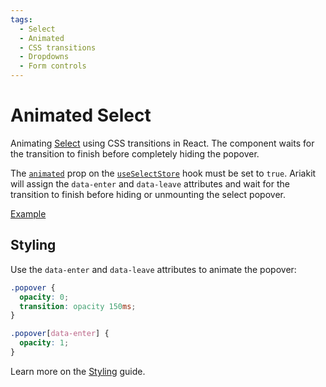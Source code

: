 ```yaml
---
tags:
  - Select
  - Animated
  - CSS transitions
  - Dropdowns
  - Form controls
---
```


# Animated Select

<div data-description>

Animating <a href="/components/select">Select</a> using CSS transitions in React. The component waits for the transition to finish before completely hiding the popover.

</div>

<div data-tags></div>

The [`animated`](/reference/use-select-store#animated) prop on the [`useSelectStore`](/reference/use-select-store) hook must be set to `true`. Ariakit will assign the `data-enter` and `data-leave` attributes and wait for the transition to finish before hiding or unmounting the select popover.

<a href="./index.tsx" data-playground>Example</a>

## Styling

Use the `data-enter` and `data-leave` attributes to animate the popover:

```css
.popover {
  opacity: 0;
  transition: opacity 150ms;
}

.popover[data-enter] {
  opacity: 1;
}
```

Learn more on the [Styling](/guide/styling) guide.
